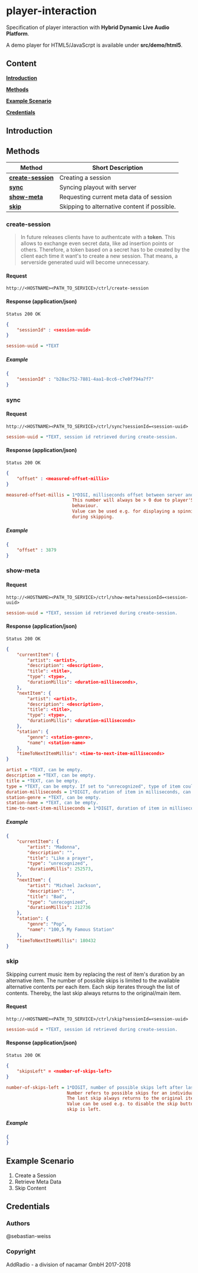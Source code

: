 # player-interaction
Specification of player interaction with **Hybrid Dynamic Live Audio Platform**.

A demo player for HTML5/JavaScrpt is available under **src/demo/html5**.

## Content
[**Introduction**](#introduction)

[**Methods**](#methods)

[**Example Scenario**](#example-scenario)

[**Credentials**](#credentials)

## Introduction

## Methods
Method  | Short Description
------------- | -------------
[**create-session**](#create-session)  | Creating a session
[**sync**](#sync)  | Syncing playout with server
[**show-meta**](#show-meta)  | Requesting current meta data of session
[**skip**](#show-meta)  | Skipping to alternative content if possible.

### create-session

> In future releases clients have to authentcate with a **token**. This allows to exchange even secret data, like ad insertion points or others.
> Therefore, a token based on a secret has to be created by the client each time it want's to create a new session. That means, a serverside 
> generated uuid will become unnecessary.

#### Request
```http
http://<HOSTNAME><PATH_TO_SERVICE>/ctrl/create-session
```

#### Response **(application/json)**
```http
Status 200 OK
```
```json
{
    "sessionId" : <session-uuid>
}
```
```ini
session-uuid = *TEXT
```

##### Example
```json
{
    "sessionId" : "b28ac752-7881-4aa1-8cc6-c7e0f794a7f7"
}
```
### sync
#### Request
```http
http://<HOSTNAME><PATH_TO_SERVICE>/ctrl/sync?sessionId=<session-uuid>
```
```ini
session-uuid = *TEXT, session id retrieved during create-session.
```

#### Response **(application/json)**
```http
Status 200 OK
```
```json
{
    "offset" : <measured-offset-millis>
}
```
```ini
measured-offset-millis = 1*DIGI, milliseconds offset between server and playout. 
                         This number will always be > 0 due to player'S buffering 
                         behaviour.
                         Value can be used e.g. for displaying a spinning wheel 
                         during skipping.
```

##### Example
```json
{
    "offset" : 3879
}
```

### show-meta
#### Request
```http
http://<HOSTNAME><PATH_TO_SERVICE>/ctrl/show-meta?sessionId=<session-uuid>
```
```ini
session-uuid = *TEXT, session id retrieved during create-session.
```

#### Response **(application/json)**
```http
Status 200 OK
```
```json
{
    "currentItem": {
        "artist": <artist>,
        "description": <description>,
        "title": <title>,
        "type": <type>,
        "durationMillis": <duration-milliseconds>,
    },
    "nextItem": {
        "artist": <artist>,
        "description": <description>,
        "title": <title>,
        "type": <type>,
        "durationMillis": <duration-milliseconds>
    },
    "station": {
        "genre": <station-genre>,
        "name": <station-name>
    },
    "timeToNextItemMillis": <time-to-next-item-milliseconds>
}
```
```ini
artist = *TEXT, can be empty.
description = *TEXT, can be empty.
title = *TEXT, can be empty.
type = *TEXT, can be empty. If set to "unrecognized", type of item could not be detected.
duration-milliseconds = 1*DIGIT, duration of item in milliseconds, can be -1 if not set.
station-genre = *TEXT, can be empty.
station-name = *TEXT, can be empty.
time-to-next-item-milliseconds = 1*DIGIT, duration of item in milliseconds, can be -1 if not set.
```

##### Example
```json
{
    "currentItem": {
        "artist": "Madonna",
        "description": "",
        "title": "Like a prayer",
        "type": "unrecognized",
        "durationMillis": 252573,
    },
    "nextItem": {
        "artist": "Michael Jackson",
        "description": "",
        "title": "Bad",
        "type": "unrecognized",
        "durationMillis": 212736
    },
    "station": {
        "genre": "Pop",
        "name": "100,5 My Famous Station"
    },
    "timeToNextItemMillis": 180432
}
```

### skip
Skipping current music item by replacing the rest of item's duration by an alternative item.
The number of possible skips is limited to the available alternative contents per
each item. Each skip iterates through the list of contents. Thereby, the last skip always returns to the original/main item.
 
#### Request
```http
http://<HOSTNAME><PATH_TO_SERVICE>/ctrl/skip?sessionId=<session-uuid>
```
```ini
session-uuid = *TEXT, session id retrieved during create-session.
```

#### Response **(application/json)**
```http
Status 200 OK
```
```json
{
    "skipsLeft" = <number-of-skips-left>
}
```
```ini
number-of-skips-left = 1*DIGIT, number of possible skips left after last operation.
                       Number refers to possible skips for an individual music item.
                       The last skip always returns to the original item.
                       Value can be used e.g. to disable the skip button if no more 
                       skip is left.
```

##### Example
```json
{
}
```

## Example Scenario

1. Create a Session
2. Retrieve Meta Data
3. Skip Content

## Credentials
### Authors
@sebastian-weiss

### Copyright
AddRadio - a division of nacamar GmbH 2017-2018
